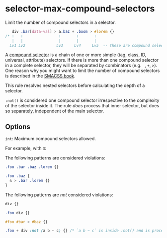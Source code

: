 # selector-max-compound-selectors

Limit the number of compound selectors in a selector.

```css
   div .bar[data-val] > a.baz + .boom > #lorem {}
/* ↑   ↑                ↑       ↑       ↑
   |   |                |       |       |
  Lv1 Lv2              Lv3     Lv4     Lv5  -- these are compound selectors */
```

A [compound selector](https://www.w3.org/TR/selectors4/#compound) is a chain of one or more simple (tag, class, ID, universal, attribute) selectors. If there is more than one compound selector in a complete selector, they will be separated by combinators (e.g. ` `, `+`, `>`). One reason why you might want to limit the number of compound selectors is described in the [SMACSS book](https://smacss.com/book/applicability).

This rule resolves nested selectors before calculating the depth of a selector.

`:not()` is considered one compound selector irrespective to the complexity of the selector inside it. The rule *does* process that inner selector, but does so separately, independent of the main selector.

## Options

`int`: Maximum compound selectors allowed.

For example, with `3`:

The following patterns are considered violations:

```css
.foo .bar .baz .lorem {}
```

```css
.foo .baz {
  & > .bar .lorem {}
}
```

The following patterns are *not* considered violations:

```css
div {}
```

```css
.foo div {}
```

```css
#foo #bar > #baz {}
```

```css
.foo + div :not (a b ~ c) {} /* `a b ~ c` is inside :not() and is processed separately */
```
